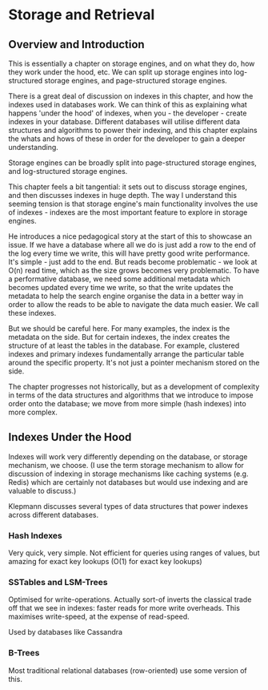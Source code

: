 <h1> Storage and Retrieval </h1>

<h2> Overview and Introduction </h2>

This is essentially a chapter on storage engines, and on what they do, how they work under the hood, etc. We can split up storage engines into log-structured storage engines, and page-structured storage engines. 

There is a great deal of discussion on indexes in this chapter, and how the indexes used in databases work. We can think of this as explaining what happens 'under the hood' of indexes, when you - the developer - create indexes in your database. Different databases will utilise different data structures and algorithms to power their indexing, and this chapter explains the whats and hows of these in order for the developer to gain a deeper understanding. 

Storage engines can be broadly split into page-structured storage engines, and log-structured storage engines. 

This chapter feels a bit tangential: it sets out to discuss storage engines, and then discusses indexes in huge depth. The way I understand this seeming tension is that storage engine's main functionality involves the use of indexes - indexes are the most important feature to explore in storage engines. 

He introduces a nice pedagogical story at the start of this to showcase an issue. If we have a database where all we do is just add a row to the end of the log every time we write, this will have pretty good write performance. It's simple - just add to the end. But reads become problematic - we look at O(n) read time, which as the size grows becomes very problematic. To have a performative database, we need some additional metadata which becomes updated every time we write, so that the write updates the metadata to help the search engine organise the data in a better way in order to allow the reads to be able to navigate the data much easier. We call these indexes. 

But we should be careful here. For many examples, the index is the metadata on the side. But for certain indexes, the index creates the structure of at least the tables in the database. For example, clustered indexes and primary indexes fundamentally arrange the particular table around the specific property. It's not just a pointer mechanism stored on the side. 

The chapter progresses not historically, but as a development of complexity in terms of the data structures and algorithms that we introduce to impose order onto the database; we move from more simple (hash indexes) into more complex. 

<h2> Indexes Under the Hood </h2>

Indexes will work very differently depending on the database, or storage mechanism, we choose. (I use the term storage mechanism to allow for discussion of indexing in storage mechanisms like caching systems (e.g. Redis) which are certainly not databases but would use indexing and are valuable to discuss.)

Klepmann discusses several types of data structures that power indexes across different databases.

<h3> Hash Indexes </h3>

Very quick, very simple. Not efficient for queries using ranges of values, but amazing for exact key lookups (O(1) for exact key lookups)

<h3> SSTables and LSM-Trees </h3>

Optimised for write-operations. Actually sort-of inverts the classical trade off that we see in indexes: faster reads for more write overheads. This maximises write-speed, at the expense of read-speed.

Used by databases like Cassandra

<h3> B-Trees </h3>

Most traditional relational databases (row-oriented) use some version of this.